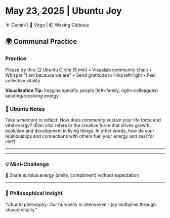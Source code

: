 # May 23, 2025 | Ubuntu Joy
☀️ Gemini | 🌙 Virgo | 🌔 Waxing Gibbous

## 🌍 Communal Practice

### Practice
Please try this:
□ Ubuntu Circle (5 min)
  • Visualize community chain
  • Whisper "I am because we are"
  • Send gratitude to links left/right
  • Feel collective vitality

**Visualization Tip:** 
Imagine specific people (left=family, right=colleagues) sending/receiving energy

### 📝 Ubuntu Notes
Take a moment to reflect:
How does community sustain your life force and vital energy? (Élan vital refers to the creative force that drives growth, evolution and development in living things. In other words, how do your relationships and connections with others fuel your energy and zest for life?)
_______________________
_______________________

### 💡 Mini-Challenge
🤝 Share surplus energy (smile, compliment) without expectation
_______________________

### 💫 Philosophical Insight
"Ubuntu philosophy: Our humanity is interwoven - joy multiplies through shared vitality." 